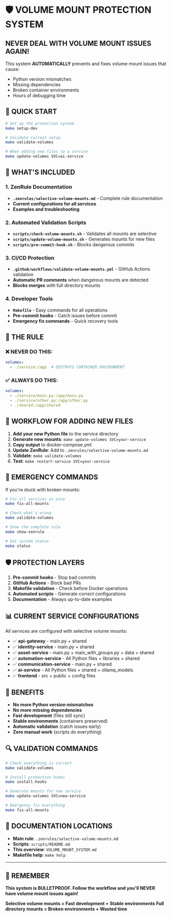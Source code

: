 # 🛡️ VOLUME MOUNT PROTECTION SYSTEM

## NEVER DEAL WITH VOLUME MOUNT ISSUES AGAIN!

This system **AUTOMATICALLY** prevents and fixes volume mount issues that cause:
- Python version mismatches
- Missing dependencies  
- Broken container environments
- Hours of debugging time

## 🚀 QUICK START

```bash
# Set up the protection system
make setup-dev

# Validate current setup
make validate-volumes

# When adding new files to a service
make update-volumes SVC=ai-service
```

## 🔧 WHAT'S INCLUDED

### 1. ZenRule Documentation
- **`.zenrules/selective-volume-mounts.md`** - Complete rule documentation
- **Current configurations for all services**
- **Examples and troubleshooting**

### 2. Automated Validation Scripts
- **`scripts/check-volume-mounts.sh`** - Validates all mounts are selective
- **`scripts/update-volume-mounts.sh`** - Generates mounts for new files
- **`scripts/pre-commit-hook.sh`** - Blocks dangerous commits

### 3. CI/CD Protection
- **`.github/workflows/validate-volume-mounts.yml`** - GitHub Actions validation
- **Automatic PR comments** when dangerous mounts are detected
- **Blocks merges** with full directory mounts

### 4. Developer Tools
- **`Makefile`** - Easy commands for all operations
- **Pre-commit hooks** - Catch issues before commit
- **Emergency fix commands** - Quick recovery tools

## 🎯 THE RULE

### ❌ NEVER DO THIS:
```yaml
volumes:
  - ./service:/app  # DESTROYS CONTAINER ENVIRONMENT
```

### ✅ ALWAYS DO THIS:
```yaml
volumes:
  - ./service/main.py:/app/main.py
  - ./service/other.py:/app/other.py
  - ./shared:/app/shared
```

## 🔄 WORKFLOW FOR ADDING NEW FILES

1. **Add your new Python file** to the service directory
2. **Generate new mounts**: `make update-volumes SVC=your-service`
3. **Copy output** to docker-compose.yml
4. **Update ZenRule**: Add to `.zenrules/selective-volume-mounts.md`
5. **Validate**: `make validate-volumes`
6. **Test**: `make restart-service SVC=your-service`

## 🚨 EMERGENCY COMMANDS

If you're stuck with broken mounts:

```bash
# Fix all services at once
make fix-all-mounts

# Check what's wrong
make validate-volumes

# Show the complete rule
make show-zenrule

# Get system status
make status
```

## 🛡️ PROTECTION LAYERS

1. **Pre-commit hooks** - Stop bad commits
2. **GitHub Actions** - Block bad PRs
3. **Makefile validation** - Check before Docker operations
4. **Automated scripts** - Generate correct configurations
5. **Documentation** - Always up-to-date examples

## 📊 CURRENT SERVICE CONFIGURATIONS

All services are configured with selective volume mounts:

- ✅ **api-gateway** - main.py + shared
- ✅ **identity-service** - main.py + shared  
- ✅ **asset-service** - main.py + main_with_groups.py + data + shared
- ✅ **automation-service** - All Python files + libraries + shared
- ✅ **communication-service** - main.py + shared
- ✅ **ai-service** - All Python files + shared + ollama_models
- ✅ **frontend** - src + public + config files

## 🎉 BENEFITS

- **No more Python version mismatches**
- **No more missing dependencies**
- **Fast development** (files still sync)
- **Stable environments** (containers preserved)
- **Automatic validation** (catch issues early)
- **Zero manual work** (scripts do everything)

## 🔍 VALIDATION COMMANDS

```bash
# Check everything is correct
make validate-volumes

# Install protection hooks
make install-hooks

# Generate mounts for new service
make update-volumes SVC=new-service

# Emergency fix everything
make fix-all-mounts
```

## 📖 DOCUMENTATION LOCATIONS

- **Main rule**: `.zenrules/selective-volume-mounts.md`
- **Scripts**: `scripts/README.md`
- **This overview**: `VOLUME_MOUNT_SYSTEM.md`
- **Makefile help**: `make help`

---

## 🎯 REMEMBER

**This system is BULLETPROOF. Follow the workflow and you'll NEVER have volume mount issues again!**

**Selective volume mounts = Fast development + Stable environments**
**Full directory mounts = Broken environments + Wasted time**